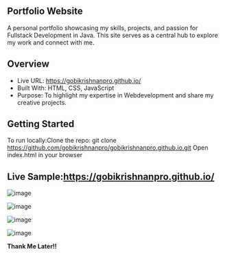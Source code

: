 ## **Portfolio Website**
A personal portfolio showcasing my skills, projects, and passion for Fullstack Development in Java. This site serves as a central hub to explore my work and connect with me.

## **Overview**
- Live URL: https://gobikrishnanpro.github.io/
- Built With: HTML, CSS, JavaScript 
- Purpose: To highlight my expertise in Webdevelopment and share my creative projects.

## Getting Started
To run locally:Clone the repo: git clone https://github.com/gobikrishnanpro/gobikrishnanpro.github.io.git
Open index.html in your browser

## Live Sample:https://gobikrishnanpro.github.io/
![image](https://github.com/user-attachments/assets/933793e5-90a5-487c-804d-ad9d84917874)

![image](https://github.com/user-attachments/assets/ece194cd-ab03-43e8-8ba6-90308fc62792)

![image](https://github.com/user-attachments/assets/38ff9bb0-2e37-438d-b4d6-2aa832d8a6ce)

![image](https://github.com/user-attachments/assets/71a98032-2739-472e-81e2-cb3ecbf99e32)

**Thank Me Later!!**

